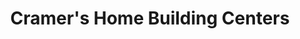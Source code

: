 ---
title: "Cramer's Home Building Centers"
url: /east-stroudsburg/cramers-home-building-centers/
shop: doityourself
---